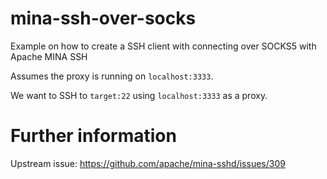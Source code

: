 # mina-ssh-over-socks
Example on how to create a SSH client with connecting over SOCKS5 with Apache MINA SSH

Assumes the proxy is running on `localhost:3333`.

We want to SSH to `target:22` using `localhost:3333` as a proxy.



# Further information

Upstream issue: https://github.com/apache/mina-sshd/issues/309